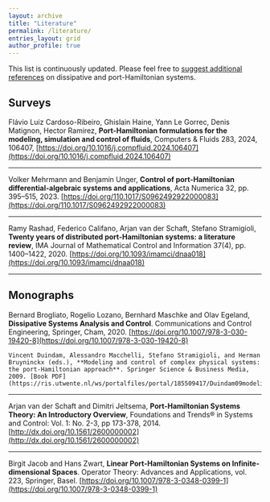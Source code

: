 ```yaml
---
layout: archive
title: "Literature"
permalink: /literature/
entries_layout: grid
author_profile: true 
---
```



This list is continuously updated. Please feel free to [suggest additional references](mailto:gernandt@uni-wuppertal.de) on dissipative and port-Hamiltonian systems.

  
## Surveys

Flávio Luiz Cardoso-Ribeiro, Ghislain Haine, Yann Le Gorrec, Denis Matignon, Hector Ramirez,
**Port-Hamiltonian formulations for the modeling, simulation and control of fluids**, Computers & Fluids 283, 2024, 106407,
[https://doi.org/10.1016/j.compfluid.2024.106407](https://doi.org/10.1016/j.compfluid.2024.106407)

---
Volker Mehrmann and Benjamin Unger, **Control of port-Hamiltonian differential-algebraic systems and applications**, Acta Numerica 32, pp. 395–515, 2023. [https://doi.org/110.1017/S0962492922000083](https://doi.org/110.1017/S0962492922000083)

---
Ramy Rashad, Federico Califano, Arjan van der Schaft, Stefano Stramigioli, **Twenty years of distributed port-Hamiltonian systems: a literature review**, IMA Journal of Mathematical Control and Information 37(4), pp. 1400–1422, 2020. [https://doi.org/10.1093/imamci/dnaa018](https://doi.org/10.1093/imamci/dnaa018)

---

## Monographs

Bernard Brogliato, Rogelio Lozano, Bernhard Maschke and Olav Egeland, **Dissipative Systems Analysis and Control**. Communications and Control Engineering, Springer, Cham, 2020. [https://doi.org/10.1007/978-3-030-19420-8](https://doi.org/10.1007/978-3-030-19420-8)

```
Vincent Duindam, Alessandro Macchelli, Stefano Stramigioli, and Herman Bruyninckx (eds.), **Modeling and control of complex physical systems: the port-Hamiltonian approach**. Springer Science & Business Media, 2009. [Book PDF](https://ris.utwente.nl/ws/portalfiles/portal/185509417/Duindam09modeling.pdf)
```

---
Arjan van der Schaft and Dimitri Jeltsema, **Port-Hamiltonian Systems Theory: An Introductory Overview**, Foundations and Trends® in Systems and Control: Vol. 1: No. 2-3, pp 173-378, 2014. [http://dx.doi.org/10.1561/2600000002](http://dx.doi.org/10.1561/2600000002)

---
Birgit Jacob and Hans Zwart, **Linear Port-Hamiltonian Systems on Infinite-dimensional Spaces**. Operator Theory: Advances and Applications, vol. 223, Springer, Basel. [https://doi.org/10.1007/978-3-0348-0399-1](https://doi.org/10.1007/978-3-0348-0399-1)


